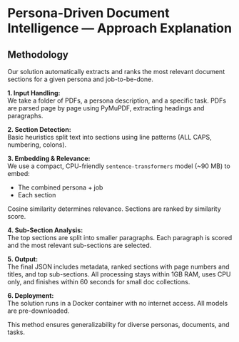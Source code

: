 # Persona-Driven Document Intelligence — Approach Explanation

## Methodology

Our solution automatically extracts and ranks the most relevant document sections for a given persona and job-to-be-done.

**1. Input Handling:**  
We take a folder of PDFs, a persona description, and a specific task. PDFs are parsed page by page using PyMuPDF, extracting headings and paragraphs.

**2. Section Detection:**  
Basic heuristics split text into sections using line patterns (ALL CAPS, numbering, colons).

**3. Embedding & Relevance:**  
We use a compact, CPU-friendly `sentence-transformers` model (~90 MB) to embed:
- The combined persona + job
- Each section

Cosine similarity determines relevance. Sections are ranked by similarity score.

**4. Sub-Section Analysis:**  
The top sections are split into smaller paragraphs. Each paragraph is scored and the most relevant sub-sections are selected.

**5. Output:**  
The final JSON includes metadata, ranked sections with page numbers and titles, and top sub-sections. All processing stays within 1GB RAM, uses CPU only, and finishes within 60 seconds for small doc collections.

**6. Deployment:**  
The solution runs in a Docker container with no internet access. All models are pre-downloaded.

This method ensures generalizability for diverse personas, documents, and tasks.
